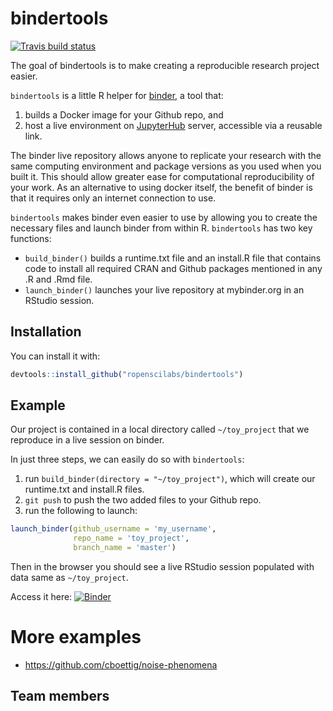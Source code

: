 # bindertools
[![Travis build status](https://travis-ci.org/ropenscilabs/bindertools.svg?branch=master)](https://travis-ci.org/ropenscilabs/bindertools)



The goal of bindertools is to make creating a reproducible research project easier.

`bindertools` is a little R helper for [binder](https://mybinder.org/), a tool that:

1. builds a Docker image for your Github repo, and
2. host a live environment on [JupyterHub](https://jupyterhub.readthedocs.io/en/latest/) server, accessible via a reusable link.

The binder live repository allows anyone to replicate your research with the same computing environment and package versions as you used when you built it. This should allow greater ease for computational reproducibility of your work. As an alternative to using docker itself, the benefit of binder is that it requires only an internet connection to use. 

`bindertools` makes binder even easier to use by allowing you to create the necessary files and launch binder from within R. `bindertools` has two key functions:

- `build_binder()` builds a runtime.txt file and an install.R file that contains code to install all required CRAN and Github packages mentioned in any .R and .Rmd file.
- `launch_binder()` launches your live repository at mybinder.org in an RStudio session.

## Installation

You can install it with:

``` r
devtools::install_github("ropenscilabs/bindertools")
```

## Example

Our project is contained in a local directory called `~/toy_project` that we reproduce in a live session on binder.

In just three steps, we can easily do so with `bindertools`:

1. run `build_binder(directory = "~/toy_project")`, which will create our runtime.txt and install.R files.
2. `git push` to push the two added files to your Github repo.
3. run the following to launch:
```r 
launch_binder(github_username = 'my_username', 
              repo_name = 'toy_project', 
              branch_name = 'master')
```

Then in the browser you should see a live RStudio session populated with data same as `~/toy_project`.

Access it here:
[![Binder](http://mybinder.org/badge.svg)](http://beta.mybinder.org/v2/gh/smwindecker/toy_project/master?urlpath=rstudio)

# More examples
- https://github.com/cboettig/noise-phenomena

## Team members

